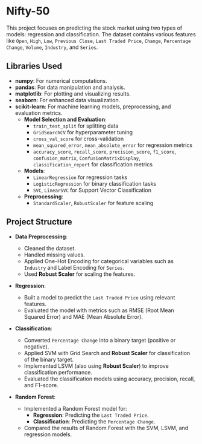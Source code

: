 # Nifty-50
This project focuses on predicting the stock market using two types of models: regression and classification. The dataset contains various features like `Open`, `High`, `Low`, `Previous Close`, `Last Traded Price`, `Change`, `Percentage Change`, `Volume`, `Industry`, and `Series`. 
## Libraries Used

- **numpy**: For numerical computations.
- **pandas**: For data manipulation and analysis.
- **matplotlib**: For plotting and visualizing results.
- **seaborn**: For enhanced data visualization.
- **scikit-learn**: For machine learning models, preprocessing, and evaluation metrics.
  - **Model Selection and Evaluation**:
    - `train_test_split` for splitting data
    - `GridSearchCV` for hyperparameter tuning
    - `cross_val_score` for cross-validation
    - `mean_squared_error`, `mean_absolute_error` for regression metrics
    - `accuracy_score`, `recall_score`, `precision_score`, `f1_score`, `confusion_matrix`, `ConfusionMatrixDisplay`, `classification_report` for classification metrics
  - **Models**:
    - `LinearRegression` for regression tasks
    - `LogisticRegression` for binary classification tasks
    - `SVC`, `LinearSVC` for Support Vector Classification
  - **Preprocessing**:
    - `StandardScaler`, `RobustScaler` for feature scaling
## Project Structure

- **Data Preprocessing**:
  - Cleaned the dataset.
  - Handled missing values.
  - Applied One-Hot Encoding for categorical variables such as `Industry` and Label Encoding for `Series`.
  - Used **Robust Scaler** for scaling the features.

- **Regression**:
  - Built a model to predict the `Last Traded Price` using relevant features.
  - Evaluated the model with metrics such as RMSE (Root Mean Squared Error) and MAE (Mean Absolute Error).

- **Classification**:
  - Converted `Percentage Change` into a binary target (positive or negative).
  - Applied SVM with Grid Search and **Robust Scaler** for classification of the binary target.
  - Implemented LSVM (also using **Robust Scaler**) to improve classification performance.
  - Evaluated the classification models using accuracy, precision, recall, and F1-score.

- **Random Forest**:
  - Implemented a Random Forest model for:
    - **Regression**: Predicting the `Last Traded Price`.
    - **Classification**: Predicting the `Percentage Change`.
  - Compared the results of Random Forest with the SVM, LSVM, and regression models.
